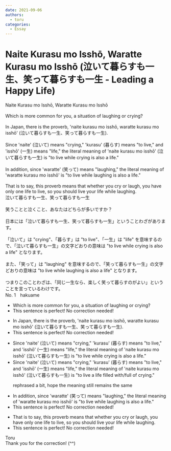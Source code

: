 ```yaml
---
date: 2021-09-06
authors:
  - toru
categories:
  - Essay
---
```


<h1 id="subject_show">Naite Kurasu mo Isshō, Waratte Kurasu mo Isshō (泣いて暮らすも一生、笑って暮らすも一生 - Leading a Happy Life)</h1>
<div class="date" hidden>Sep 6, 2021 18:09</div>
<div id="post"><div id="body_show_ori">
Naite Kurasu mo Isshō, Waratte Kurasu mo Isshō<br/><br/>Which is more common for you, a situation of laughing or crying?<br/><br/>In Japan, there is the proverb, 'naite kurasu mo isshō, waratte kurasu mo isshō' (泣いて暮らすも一生、笑って暮らすも一生).<br/><br/>Since 'naite' (泣いて) means "crying," 'kurasu' (暮らす) means "to live," and 'isshō' (一生) means "life," the literal meaning of 'naite kurasu mo isshō' (泣いて暮らすも一生) is "to live while crying is also a life."<br/><br/>In addition, since 'waratte' (笑って) means "laughing," the literal meaning of 'waratte kurasu mo isshō' is "to live while laughing is also a life."<br/><br/>That is to say, this proverb means that whether you cry or laugh, you have only one life to live, so you should live your life while laughing.
</div></div>

<!-- more -->

<div id="post_ja"><div id="body_show_mo">
泣いて暮らすも一生、笑って暮らすも一生<br/><br/>笑うことと泣くこと、あなたはどちらが多いですか？<br/><br/>日本には「泣いて暮らすも一生、笑って暮らすも一生」ということわざがあります。<br/><br/>「泣いて」は "crying"、「暮らす」は "to live"、「一生」は "life" を意味するので、「泣いて暮らすも一生」の文字どおりの意味は "to live while crying is also a life" となります。<br/><br/>また、「笑って」は "laughing" を意味するので、「笑って暮らすも一生」の文字どおりの意味は "to live while laughing is also a life" となります。<br/><br/>つまりこのことわざは、「同じ一生なら、楽しく笑って暮らすのがよい」ということを言っているわけです。
</div></div>
<div id="block"><div class="first_name"> No. 1　<span class="just_name">hakuame</span></div><div id="block2">
<ul class="correction_field">
<li class="incorrect">Which is more common for you, a situation of laughing or crying?</li>
<li class="corrected perfect">This sentence is perfect! No correction needed!</li>
</ul>
<ul class="correction_field">
<li class="incorrect">In Japan, there is the proverb, 'naite kurasu mo isshō, waratte kurasu mo isshō' (泣いて暮らすも一生、笑って暮らすも一生).</li>
<li class="corrected perfect">This sentence is perfect! No correction needed!</li>
</ul>
<ul class="correction_field">
<li class="incorrect">Since 'naite' (泣いて) means "crying," 'kurasu' (暮らす) means "to live," and 'isshō' (一生) means "life," the literal meaning of 'naite kurasu mo isshō' (泣いて暮らすも一生) is "to live while crying is also a life."</li>
<li class="corrected correct">
Since 'naite' (泣いて) means "crying," 'kurasu' (暮らす) means "to live," and 'isshō' (一生) means "life," the literal meaning of 'naite kurasu mo isshō' (泣いて暮らすも一生) is "<span class="f_blue">to live a life filled with/full of crying</span>."
<p class="correction_comment">rephrased a bit, hope the meaning still remains the same</p>
</li>
</ul>
<ul class="correction_field">
<li class="incorrect">In addition, since 'waratte' (笑って) means "laughing," the literal meaning of 'waratte kurasu mo isshō' is "to live while laughing is also a life."</li>
<li class="corrected perfect">This sentence is perfect! No correction needed!</li>
</ul>
<ul class="correction_field">
<li class="incorrect">That is to say, this proverb means that whether you cry or laugh, you have only one life to live, so you should live your life while laughing.</li>
<li class="corrected perfect">This sentence is perfect! No correction needed!</li>
</ul>
</div><div class="name"><span class="just_name">Toru</span><br>
Thank you for the correction! (^^)
</div>
</div>
